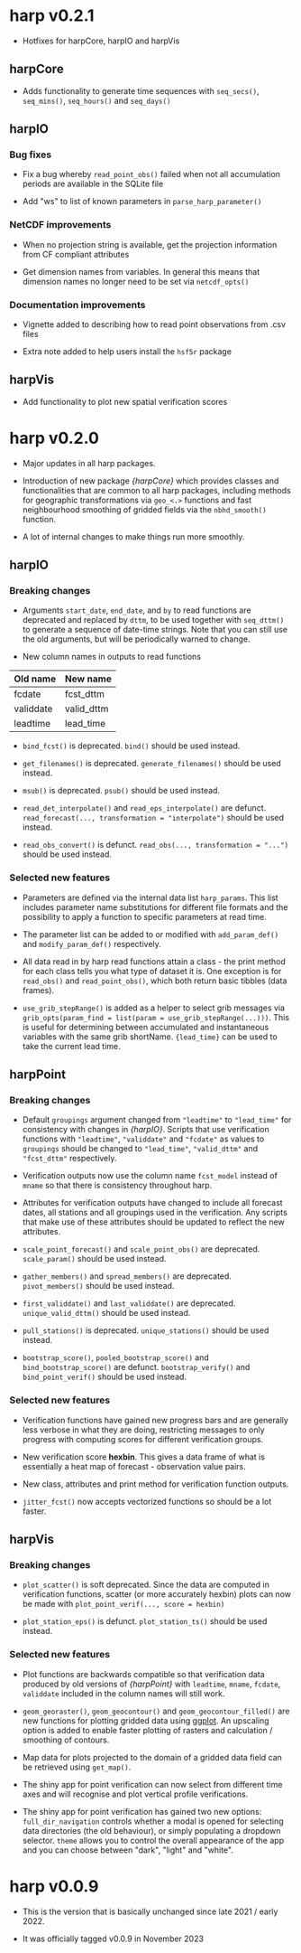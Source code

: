 # harp v0.2.1

* Hotfixes for harpCore, harpIO and harpVis

## harpCore

* Adds functionality to generate time sequences with 
`seq_secs()`, `seq_mins()`, `seq_hours()` and `seq_days()`

## harpIO

### Bug fixes

* Fix a bug whereby `read_point_obs()` failed when not all accumulation periods
are available in the SQLite file

* Add "ws" to list of known parameters in `parse_harp_parameter()`

### NetCDF improvements

* When no projection string is available, get the projection information from
CF compliant attributes

* Get dimension names from variables. In general this means that dimension names
no longer need to be set via `netcdf_opts()`

### Documentation improvements

* Vignette added to describing how to read point observations from .csv files

* Extra note added to help users install the `hsf5r` package

## harpVis

* Add functionality to plot new spatial verification scores


# harp v0.2.0

* Major updates in all harp packages.

* Introduction of new package _{harpCore}_ which provides classes and 
functionalities that are common to all harp packages, including methods for 
geographic transformations via `geo_<.>` functions and fast neighbourhood 
smoothing of gridded fields via the `nbhd_smooth()` function.

* A lot of internal changes to make things run more smoothly.

## harpIO

### Breaking changes 

* Arguments `start_date`, `end_date`, and `by` to read functions are deprecated 
and replaced by `dttm`, to be used together with `seq_dttm()` to generate a 
sequence of date-time strings. Note that you can still use the old arguments, 
but will be periodically warned to change.

* New column names in outputs to read functions

|Old name|New name|
|:-------|:-------|
|fcdate|fcst_dttm|
|validdate|valid_dttm|
|leadtime|lead_time|

* `bind_fcst()` is deprecated. `bind()` should be used instead. 

* `get_filenames()` is deprecated. `generate_filenames()` should be used instead.

* `msub()` is deprecated. `psub()` should be used instead.

* `read_det_interpolate()` and `read_eps_interpolate()` are defunct. 
`read_forecast(..., transformation = "interpolate")` should be used instead. 

* `read_obs_convert()` is defunct. `read_obs(..., transformation = "...")` 
should be used instead.

### Selected new features

* Parameters are defined via the internal data list `harp_params`. This list 
includes parameter name substitutions for different file formats and the 
possibility to apply a function to specific parameters at read time. 

* The parameter list can be added to or modified with `add_param_def()` and 
`modify_param_def()` respectively. 

* All data read in by harp read functions attain a class - the print method 
for each class tells you what type of dataset it is. One exception is for 
`read_obs()` and `read_point_obs()`, which both return basic tibbles (data 
frames).

* `use_grib_stepRange()` is added as a helper to select grib messages via
`grib_opts(param_find = list(param = use_grib_stepRange(...)))`. This is useful 
for determining between accumulated and instantaneous variables with the same
grib shortName. `{lead_time}` can be used to take the current lead time.  

## harpPoint

### Breaking changes

* Default `groupings` argument changed from `"leadtime"` to `"lead_time"` for 
consistency with changes in _{harpIO}_. Scripts that use verification functions
with `"leadtime"`, `"validdate"` and `"fcdate"` as values to `groupings` should 
be changed to `"lead_time"`, `"valid_dttm"` and `"fcst_dttm"` respectively. 

* Verification outputs now use the column name `fcst_model` instead of `mname` 
so that there is consistency throughout harp. 

* Attributes for verification outputs have changed to include all forecast dates,
all stations and all groupings used in the verification. Any scripts that make 
use of these attributes should be updated to reflect the new attributes.

* `scale_point_forecast()` and `scale_point_obs()` are deprecated. 
`scale_param()` should be used instead. 

* `gather_members()` and `spread_members()` are deprecated. `pivot_members()`
should be used instead. 

* `first_validdate()` and `last_validdate()` are deprecated. 
`unique_valid_dttm()` should be used instead.

* `pull_stations()` is deprecated. `unique_stations()` should be used instead.

* `bootstrap_score()`, `pooled_bootstrap_score()` and `bind_bootstrap_score()` 
are defunct. `bootstrap_verify()` and `bind_point_verif()` should be used 
instead. 


### Selected new features

* Verification functions have gained new progress bars and are generally less 
verbose in what they are doing, restricting messages to only progress with 
computing scores for different verification groups. 

* New verification score __hexbin__. This gives a data frame of what is 
essentially a heat map of forecast - observation value pairs. 

* New class, attributes and print method for verification function outputs. 

* `jitter_fcst()` now accepts vectorized functions so should be a lot faster. 

## harpVis

### Breaking changes

* `plot_scatter()` is soft deprecated. Since the data are computed in 
verification functions, scatter (or more accurately hexbin) plots can now be 
made with `plot_point_verif(..., score = hexbin)`

* `plot_station_eps()` is defunct. `plot_station_ts()` should be used instead. 

### Selected new features

* Plot functions are backwards compatible so that verification data produced by 
old versions of _{harpPoint}_ with `leadtime`, `mname`, `fcdate`, `validdate` 
included in the column names will still work.

* `geom_georaster()`, `geom_geocontour()` and `geom_geocontour_filled()` are new 
functions for plotting gridded data using 
[ggplot](https://ggplot2.tidyverse.org/index.html). An upscaling option is added 
to enable faster plotting of rasters and calculation / smoothing of contours. 

* Map data for plots projected to the domain of a gridded data field can be 
retrieved using `get_map()`.

* The shiny app for point verification can now select from different time axes 
and will recognise and plot vertical profile verifications. 

* The shiny app for point verification has gained two new options: 
`full_dir_navigation` controls whether a modal is opened for selecting data 
directories (the old behaviour), or simply populating a dropdown selector. 
`theme` allows you to control the overall appearance of the app and you can 
choose between "dark", "light" and "white".



# harp v0.0.9

* This is the version that is basically unchanged since late 2021 / early 2022. 

* It was officially tagged v0.0.9 in November 2023
